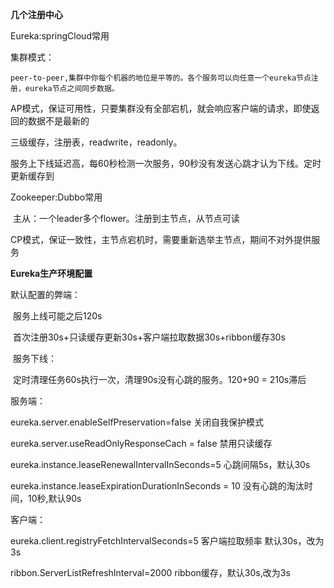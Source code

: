 **几个注册中心**

Eureka:springCloud常用

集群模式：

  	peer-to-peer,集群中你每个机器的地位是平等的。各个服务可以向任意一个eureka节点注册，eureka节点之间同步数据。

AP模式，保证可用性，只要集群没有全部宕机，就会响应客户端的请求，即使返回的数据不是最新的

三级缓存，注册表，readwrite，readonly。

服务上下线延迟高，每60秒检测一次服务，90秒没有发送心跳才认为下线。定时更新缓存到



Zookeeper:Dubbo常用

​		主从：一个leader多个flower。注册到主节点，从节点可读

CP模式，保证一致性，主节点宕机时，需要重新选举主节点，期间不对外提供服务 



**Eureka生产环境配置**

默认配置的弊端：

​	服务上线可能之后120s

​		首次注册30s+只读缓存更新30s+客户端拉取数据30s+ribbon缓存30s

​	服务下线：

​		定时清理任务60s执行一次，清理90s没有心跳的服务。120+90 = 210s滞后

服务端：

eureka.server.enableSelfPreservation=false 关闭自我保护模式

eureka.server.useReadOnlyResponseCach = false 禁用只读缓存

eureka.instance.leaseRenewalIntervalInSeconds=5 心跳间隔5s，默认30s

eureka.instance.leaseExpirationDurationInSeconds = 10  没有心跳的淘汰时间，10秒,默认90s



客户端：

eureka.client.registryFetchIntervalSeconds=5 客户端拉取频率  默认30s，改为3s

ribbon.ServerListRefreshInterval=2000 ribbon缓存，默认30s,改为3s